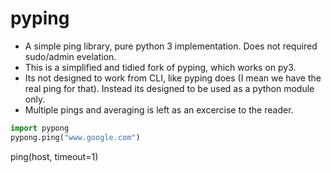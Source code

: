 # pyping

* A simple ping library, pure python 3 implementation. Does not required sudo/admin evelation. 
* This is a simplified and tidied fork of pyping, which works on py3. 
* Its not designed to work from CLI, like pyping does (I mean we have the real ping for that). Instead its designed to be used as a python module only. 
* Multiple pings and averaging is left as an excercise to the reader.

```python
import pypong
pypong.ping("www.google.com")
```

ping(host, timeout=1)

